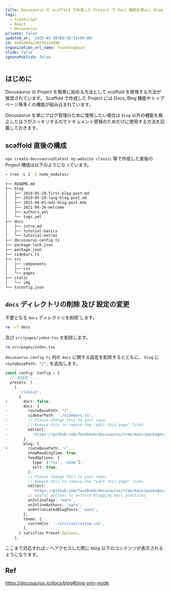 ```yaml
---
title: Docusaurus の scaffold で作成した Project で Docs 機能を廃止し Blog 機能のみ使用するように変更する
tags:
  - TypeScript
  - React
  - Docusaurus
private: false
updated_at: '2025-01-30T08:56:51+09:00'
id: 4e86d9da210728a3e89b
organization_url_name: foundingbase
slide: false
ignorePublish: false
---
```


## はじめに

Docusaurus の Project を簡単に始める方法として scaffold を使用する方法が推奨されています。
Scaffold で作成した Project には Docs, Blog 機能やトップページ等多くの機能が組み込まれています。

Docusaurus を単にブログ管理のために使用したい場合は `blog` 以外の機能を廃止したほうがスッキリするのでドキュメント管理のためだけに使用する方法を記載しておきます。

## scaffold 直後の構成

`npx create-docusaurus@latest my-website classic` 等で作成した直後の Project 構成は以下のようになっています。

```sh
> tree -L 2 -I node_modules/
.
├── README.md
├── blog
│   ├── 2019-05-28-first-blog-post.md
│   ├── 2019-05-29-long-blog-post.md
│   ├── 2021-08-01-mdx-blog-post.mdx
│   ├── 2021-08-26-welcome
│   ├── authors.yml
│   └── tags.yml
├── docs
│   ├── intro.md
│   ├── tutorial-basics
│   └── tutorial-extras
├── docusaurus.config.ts
├── package-lock.json
├── package.json
├── sidebars.ts
├── src
│   ├── components
│   ├── css
│   └── pages
├── static
│   └── img
└── tsconfig.json
```

## `docs` ディレクトリの削除 及び 設定の変更

不要となる `docs` ディレクトリを削除'します。

```sh
rm -rf docs
```

及び `src/pages/index.tsx` を削除します。

```sh
rm src/pages/index.tsx
```

`docusaurus.config.ts` 内の `docs` に関する設定を削除するとともに、 `blog` に `routeBasePath: "/",` を追加します。

```diff_typescript:docusaurus.config.ts
const config: Config = {
  // 他設定 ...
  presets: [
    [
      'classic',
      {
+       docs: false,
-       docs: {
-         routeBasePath: "/",
-         sidebarPath: './sidebars.ts',
-         // Please change this to your repo.
-         // Remove this to remove the "edit this page" links.
-         editUrl:
-           'https://github.com/facebook/docusaurus/tree/main/packages/create-docusaurus/templates/shared/',
-       },
        blog: {
+         routeBasePath: '/',
          showReadingTime: true,
          feedOptions: {
            type: ['rss', 'atom'],
            xslt: true,
          },
          // Please change this to your repo.
          // Remove this to remove the "edit this page" links.
          editUrl:
            'https://github.com/facebook/docusaurus/tree/main/packages/create-docusaurus/templates/shared/',
          // Useful options to enforce blogging best practices
          onInlineTags: 'warn',
          onInlineAuthors: 'warn',
          onUntruncatedBlogPosts: 'warn',
        },
        theme: {
          customCss: './src/css/custom.css',
        },
      } satisfies Preset.Options,
    ],
```

ここまで対応すれば `/` へアクセスした際に blog 以下のコンテンツが表示されるようになります。

## Ref

https://docusaurus.io/docs/blog#blog-only-mode
